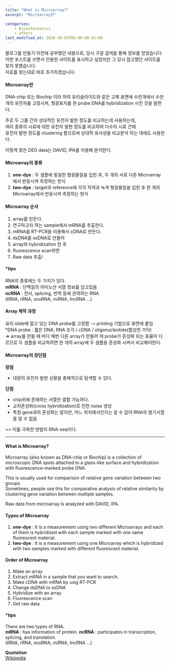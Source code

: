```yaml
---
title: "What is Microarray?"
excerpt: "Microarray란"

categories: 
    - Bioinformatics
    - others
last_modified_at: 2020-10-03T09:00:00-01:00
---
```


블로그를 만들기 이전에 공부했던 내용으로, 당시 구글 검색을 통해 정보를 얻었습니다.  
이번 포스트를 쓰면서 인용한 사이트를 표시하고 싶었지만 그 당시 참고했던 사이트를 찾지 못했습니다.  
자료를 찾는대로 바로 추가하겠습니다.

#### Microarray란

DNA-chip 또는 Biochip 이라 하여 유리슬라이드와 같은 고체 표면에 수천개에서 수만개의 유전자를 고정시켜, 형광표지를 한 probe DNA를 hybridization 시킨 것을 말한다.  
  
주로 두 그룹 간의 상대적인 유전자 발현 정도를 비교하는데 사용하는데,  
여러 종류의 시료에 대한 유전자 발현 정도를 비교하여 다수의 시료 간에  
유전자 발현 정도를 clustering 함으로써 상대적 유사성을 비교분석 하는 데에도 사용한다.  
   
이렇게 찾은 DEG data는 DAVID, IPA를 이용해 분석한다.

#### Microarray의 종류

1. **one-dye** : 두 샘플에 동일한 형광물질을 입힌 후, 두 개의 서로 다른 Microarray에서 반응시켜 측정하는 방식
1. **two-dye** : target과 reference에 각각 적색과 녹색 형광물질을 입힌 후 한 개의 Microarray에서 반응시켜 측정하는 방식

#### Microarray 순서 
1. array를 만든다.
1. 연구하고자 하는 sample에서 mRNA를 추출한다.
1. mRNA를 RT-PCR을 이용해서 cDNA로 만든다.
1. dsDNA를 ssDNA로 만들어
1. array와 hybridization 한 후
1. fluorescence scan하면
1. Raw data 추출!


#### *tips
RNA의 종류에는 두 가지가 있다.  
**mRNA** : 단백질의 아미노산 서열 정보를 담고있음  
**ncRNA** : 전사, splicing, 번역 등에 관여하는 RNA  
(tRNA, rRNA, snoRNA, miRNA, IncRNA ...)

#### Array 제작 과정
유리 slide에 알고 있는 DNA probe를 고정함 -> printing 기법으로 표면에 붙임  
*DNA probe : 짧은 DNA, RNA 조각 / cDNA / oligonucleotide(합성한 가닥)  
=> array를 만들 때 마다 매번 다른 array가 만들어 져 probe가 혼성화 되는 효율이 다르므로 두 샘플을 비교하려면 한 개의 array에 두 샘플을 혼성화 시켜서 비교해야한다. 

#### Microarray의 장단점
**장점**  
- 대량의 유전자 발현 상황을 총체적으로 탐색할 수 있다.    

**단점**
- chip위에 존재하는 서열만 결합 가능하다.
- 교차혼성화(cross hybridization)로 인한 noise 생성
- 특정 gene과의 혼성화는 알지만, 어느 위치에서인지는 알 수 없어 RNA의 염기서열을 알 수 없음

=> 이를 극복한 방법이 RNA-seq이다.  


---

#### What is Microarray?

Microarray (also known as DNA-chip or Biochip) is a collection of microscopic DNA spots attached to a glass-like surface and hybridization with fluorescence-marked probe DNA.  
  
This is usually used for comparison of relative gene variation between two groups.  
Sometimes, people use this for comparative analysis of relative similarity by clustering gene variation between multiple samples.  

Raw data from microarray is analyzed with DAVID, IPA.  

#### Types of Microarray
1. **one-dye** : It is a measurement using two different Microarrays and each of them is hybridized with each sample marked with one same fluorescent material.
1. **two-dye** : It is a measurement using one Microarray which is hybridized with two samples marked with different fluorescent material.

#### Order of Microarray 
1. Make an array
1. Extract mRNA in a sample that you want to search.
1. Make cDNA with mRNA by usig RT-PCR
1. Change dsDNA to ssDNA
1. Hybridize with an array
1. Fluorescence scan
1. Get raw data


#### *tips
There are two types of RNA.   
**mRNA** : has information of protein.
**ncRNA** : participates in transcription, splicing, and translation.  
(tRNA, rRNA, snoRNA, miRNA, IncRNA ...)




**Quotation**  
[Wikipedia](https://en.wikipedia.org/wiki/DNA_microarray)